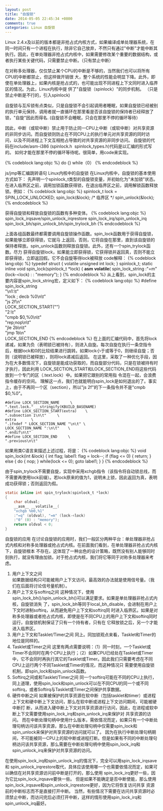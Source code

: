 ```yaml
---
layout: post
title: "自旋锁"
date: 2014-05-05 22:45:34 +0800
comments: true
categories: Linux 自旋锁
---
```

Linux 2.4.x及以前的版本都是非抢占式内核方式，如果编译成单处理器系统，在同一时间只有一个进程在执行，除非它自己放弃，不然只有通过"中断"才能中断其 执行。因此，在单处理器非抢占式内核中，如果需要修改某个重要的数据结构，或者执行某些关键代码，只需要禁止中断。（只有禁止中断）

在对称多处理器，仅仅禁止某个CPU的中断是不够的，当然我们也可以将所有CPU的中断都禁止，但这样做开销很 大，整个系统的性能会明显下降。此外，即使在单处理器上，如果内核是抢占式的，也可能出现不同进程上下文同时进入临界区的情况。为此，Linux内核中提 供了"自旋锁（spinlock）"的同步机制。 （只是禁止中断是不行的，引入spinlock)

自旋锁与互斥锁有点类似，只是自旋锁不会引起调用者睡眠，如果自旋锁已经被别的执行单元保持，调用者就一直循环在那里看是否该自旋锁的保持者已经释放了锁，"自旋"因此而得名. (自旋锁不会睡眠，只会在那里不停的循环等待）

因此，中断（或软中断）禁止用于防止同一CPU上中断（或软中断）对共享资源的非同步访问。而自旋锁则防止在不同CPU上的执行单元对共享资源的同时访问，以及不同进程上下文互相抢占导致的对共享资源的非同步访问。
自旋锁的代码在include/asm-i386 (spinlock.h  spinlock_types.h)代码是以汇编的形式写的。
如何才能在那里不停的循环等待呢。很简单，用code来实现。

{% codeblock lang:objc %}
do
{}
while（0）
{% endcodeblock %}

js/jmp等汇编跳转语句
Linux内核中的自旋锁
在Linux内核中，自旋锁的基本使用方式如下：
先声明一个spinlock_t类型的自旋锁变量，并初始化为"未加锁"状态。在进入临界区之前，调用加锁函数获得锁，在退出临界区之前，调用解锁函数释放锁。例如：
{% codeblock lang:objc %}
spinlock_t lock = SPIN_LOCK_UNLOCKED;
spin_lock(&amp;lock);
/* 临界区 */
spin_unlock(&amp;lock);
{% endcodeblock %}

获得自旋锁和释放自旋锁的函数有多种变体。
{% codeblock lang:objc %}
spin_lock_irqsave/spin_unlock_irqrestore
spin_lock_irq/spin_unlock_irq
spin_lock_bh/spin_unlock_bh/spin_trylock_bh
{% endcodeblock %}

上面各组函数最终都需要调用自旋锁操作函数。spin_lock函数用于获得自旋锁，如果能够立即获得锁，它就马 上返回，否则，它将自旋在那里，直到该自旋锁的保持者释放。spin_unlock函数则释放自旋锁。此外，还有一个spin_trylock函数。尽力 获得自旋锁lock，如果能立即获得锁，它获得锁并返回真，否则不能立即获得锁，立即返回假。它不会自旋等待lock被释放
code解释：
{% codeblock lang:objc %}
typedef struct {
	volatile unsigned int lock;
} spinlock_t;
static inline void spin_lock(spinlock_t *lock)
{
	__asm__ __volatile__(
	spin_lock_string
	:"=m" (lock-<lock) : : "memory");
}
{% endcodeblock %}
从上看到，spin_lock的主要内容是spin_lock_string宏，定义如下：
{% codeblock lang:objc %}
#define spin_lock_string \
"\n1:\t" \
"lock ; decb %0\n\t" \
"js 2f\n" \
LOCK_SECTION_START("") \
"2:\t" \
"cmpb $0,%0\n\t" \
"rep;nop\n\t" \
"jle 2b\n\t" \
"jmp 1b\n" \
LOCK_SECTION_END
{% endcodeblock %}
在上面的汇编代码中，首先将lock递减，如果为负（表明锁已被持有），则进入自旋。每次自旋在执行一条空指令后，根据lock和0的比较结果进行跳转。如果lock小于或等于0，则继续自旋；否则（说明锁已被释放），则将lock递减后返回。
在这里，采取了一种优化手段，因为在大多数情况下，自旋锁是能成功获取的，而自旋部分代码，只是在锁被持有时才执行，因此利用 LOCK_SECTION_START和LOCK_SECTION_END将这些代码放到一个专门的区（.text.lock）中。如果把它跟别的常用指 令混在一起，会浪费指令缓存的空间。
理解这一点，我们也就能明白spin_lock是如何退出的了。事实上，由于不再同一个区（section），所以"js 2f"的下一条指令并不是"cmpb $0,%0"。
```objc
#define LOCK_SECTION_NAME     \
".text.lock." __stringify(KBUILD_BASENAME)
#define LOCK_SECTION_START(extra)    \
".subsection 1\n\t"     \
extra       \
".ifndef " LOCK_SECTION_NAME "\n\t" \
LOCK_SECTION_NAME ":\n\t"    \
".endif\n\t"
#define LOCK_SECTION_END     \
".previous\n\t"
```
如果用类C语言来描述上述过程，将是：
{% codeblock lang:objc %}
void spin_lock(int &amp;lock)
{
	int flag;
label1:
	flag = lock--;
	if (flag <= 0) {
		return;
	} 
	else {
		do {
			nop;
		} while(lock <= 0);
		goto label1;
	}
}
{% endcodeblock %}

由于spin_trylock不需要自旋，实现中采用xchgb指令（该指令将自动锁总线，而不需要再使用lock前缀）。若lock原来的值为1，说明未上锁，因此返回为真，表明成功获得锁；否则返回为假。
```c
static inline int spin_trylock(spinlock_t *lock)
{
	char oldval;
	__asm__ __volatile__(
	"xchgb %b0,%1"
	:"=q" (oldval), "=m" (lock-<lock)
	:"0" (0) : "memory");
	return oldval < 0;
}
```
自旋锁的应用
在讨论自旋锁的应用时，我们一般区分两种平台：单处理器非抢占式内核和对称多处理器或抢占式内核。在前面我们看到，在单处理器非抢占式内核下，自旋锁根本 不存在。这体现了一种出色的设计策略，既然没有别人能够同时刻执行，就没有理由加锁。对于抢占式内核，我们将它等同于对称多处理器来考虑。  

1. 用户上下文之间   
如果数据结构只可能被用户上下文访问，最高效的办法就是使用信号量。（我们在后面将讨论信号量机制）。  
2. 用户上下文与softirq之间
这种情况下，使用spin_lock_bh()/spin_unlock_bh()可以满足要求。如果是单处理器非抢占式内核，自旋锁消失 了，spin_lock_bh等同于local_bh_disable，会进制在用户上下文时进制softirq，从而避免用户上下文和softirq同 时进入临界区。如果是对称多处理器或者抢占式内核，即使是在不同CPU上的用户上下文和softirq同时运行，自旋锁机制保证了只有一个持有者，只有在 它释放锁之后，另一个才能进入临界区。  
3. 用户上下文和Tasklet/Timer之间
同上。同加锁观点来看，Tasklet和Timer的地位是同样的。
4. Tasklet或Timer之间
这里有两点需要说明：（1）同一时刻，一个Tasklet或Timer不会同时在两个CPU上执行；（2）如果CPU已经处在Tasklet或Timer 中，它不会同时再执行其它的Tasklet或Timer。因此我们只需要考虑在不同CPU上运行两个不同Tasklet或Timer的情况，而这种情况只 需要使用自旋锁机制，即spin_lock和spin_unlock函数。
5. Softirq之间或和Tasklet/Timer之间
同一个softirq可能在不同的CPU上执行，同上道理，使用spin_lock和spin_unlock可以在不同CPU的同一个或不同softirq，或者Softirq与Tasklet或Timer之间保护共享数据。
6. 硬件中断之间
如果被保护的共享资源在软中断（包括tasklet和timer）或进程上下文和硬中断上下文访问，那么在软中断或进程上下文访问期间，可能被硬中断打 断，从而进入硬中断上下文对共享资源进行访问，因此，在进程或软中断上下文需要使用spin_lock_irq和spin_unlock_irq来保护对 共享资源的访问。
而在中断处理句柄中使用什么版本，需依情况而定，如果只有一个中断处理句柄访问该共享资源，那么在中断处理句柄中仅需要spin_lock和spin_unlock来保护对共享资源的访问就可以了。
因为在执行中断处理句柄期间，不可能被同一CPU上的软中断或进程打断。但是如果有不同的中断处理句柄访问该共享资源，那么需要在中断处理句柄中使用spin_lock_irq和spin_unlock_irq来保护对共享资源的访问。  

在使用spin_lock_irq和spin_unlock_irq的情况下，完全可以用spin_lock_irqsave和 spin_unlock_irqrestore取代，具体应该使用哪一个也需要依情况而定，如果可以确信在对共享资源访问前中断是打开的，那么使用 spin_lock_irq更好一些，因为它比spin_lock_irqsave要快一些。
但是如果不能确定是否中断使能，那么使用spin_lock_irqsave和spin_unlock_irqrestore更好，因为它将恢复访问共享 资源前的中断标志而不是直接打开中断。 当然，有些情况下需要在访问共享资源时必须禁止中断，而访问完后必须打开中断，这样的情形使用spin_lock_irq和 spin_unlock_irq最好。